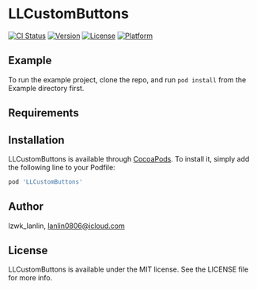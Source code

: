 # LLCustomButtons

[![CI Status](https://img.shields.io/travis/lzwk_lanlin/LLCustomButtons.svg?style=flat)](https://travis-ci.org/lzwk_lanlin/LLCustomButtons)
[![Version](https://img.shields.io/cocoapods/v/LLCustomButtons.svg?style=flat)](https://cocoapods.org/pods/LLCustomButtons)
[![License](https://img.shields.io/cocoapods/l/LLCustomButtons.svg?style=flat)](https://cocoapods.org/pods/LLCustomButtons)
[![Platform](https://img.shields.io/cocoapods/p/LLCustomButtons.svg?style=flat)](https://cocoapods.org/pods/LLCustomButtons)

## Example

To run the example project, clone the repo, and run `pod install` from the Example directory first.

## Requirements

## Installation

LLCustomButtons is available through [CocoaPods](https://cocoapods.org). To install
it, simply add the following line to your Podfile:

```ruby
pod 'LLCustomButtons'
```

## Author

lzwk_lanlin, lanlin0806@icloud.com

## License

LLCustomButtons is available under the MIT license. See the LICENSE file for more info.
